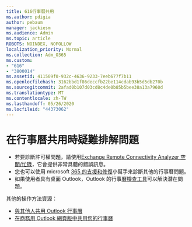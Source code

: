 ```yaml
---
title: 616行事曆共用
ms.author: pdigia
author: pebaum
manager: jackiesm
ms.audience: Admin
ms.topic: article
ROBOTS: NOINDEX, NOFOLLOW
localization_priority: Normal
ms.collection: Adm_O365
ms.custom:
- "616"
- "3800014"
ms.assetid: 411509f0-932c-4636-9233-7eeb677f7b11
ms.openlocfilehash: 3162bbd1f86deccfb22be114cdab93b5d5db270b
ms.sourcegitcommit: 2afad0b107d03cd8c4de0b85b5bee38a13a7960d
ms.translationtype: MT
ms.contentlocale: zh-TW
ms.lasthandoff: 05/26/2020
ms.locfileid: "44373062"
---
```

# <a name="troubleshooting-issues-with-calendar-sharing"></a>在行事曆共用時疑難排解問題

- 若要診斷許可權問題，請使用[Exchange Remote Connectivity Analyzer 空閒/忙碌](https://testconnectivity.microsoft.com/Default.aspx?testId=freeBusy)，它會提供非常具體的錯誤訊息。
- 您也可以使用 microsoft [365 的支援和修復](https://diagnostics.office.com/)小幫手來診斷其他的行事曆問題。 
- 如果使用者具有桌面 Outlook，Outlook 的行事[曆檢查工具](https://www.microsoft.com/download/details.aspx?id=28786)可以解決潛在問題。

其他的操作方法資源：

- [與其他人共用 Outlook 行事曆](https://support.office.com/article/353ed2c1-3ec5-449d-8c73-6931a0adab88)
- [在商務用 Outlook 網頁版中共用您的行事曆](https://support.office.com/article/7ecef8ae-139c-40d9-bae2-a23977ee58d5)
